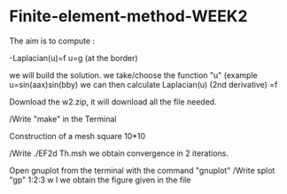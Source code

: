 # Finite-element-method-WEEK2

The aim is to compute :

-Laplacian(u)=f
u=g (at the border)

we will build the solution. 
we take/choose the function "u" (example u=sin(aax)sin(bby)
we can then calculate Laplacian(u) (2nd derivative) =f


Download the w2.zip, it will download all the file needed. 


/Write "make" in the Terminal 

Construction of a mesh square 10*10 

/Write ./EF2d Th.msh
we obtain convergence in 2 iterations.


Open gnuplot from the terminal with the command "gnuplot"
/Write splot "gp" 1:2:3 w l
we obtain the figure given in the file 

